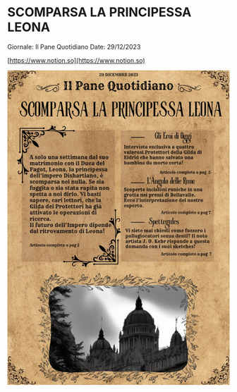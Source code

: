 # SCOMPARSA LA PRINCIPESSA LEONA

Giornale: Il Pane Quotidiano
Date: 29/12/2023

[https://www.notion.so](https://www.notion.so)

![WhatsApp Image 2024-01-26 at 21.58.16.jpeg](WhatsApp_Image_2024-01-26_at_21.58.16.jpeg)